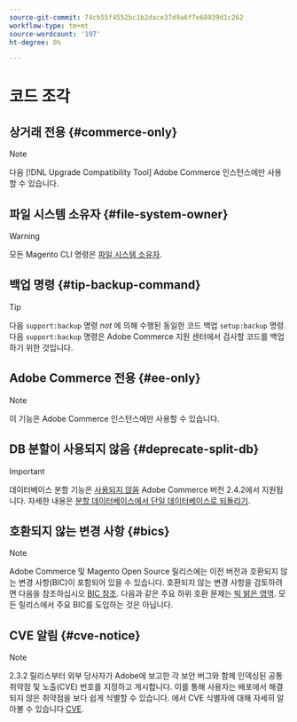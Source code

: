 ```yaml
---
source-git-commit: 74cb55f4552bc1b2dace37d9a6f7e68939d1c262
workflow-type: tm+mt
source-wordcount: '197'
ht-degree: 0%

---
```

# 코드 조각

## 상거래 전용 {#commerce-only}

>[!NOTE]
>
>다음 [!DNL Upgrade Compatibility Tool] Adobe Commerce 인스턴스에만 사용할 수 있습니다.

<!-- Configuration guide snippets -->

## 파일 시스템 소유자 {#file-system-owner}

>[!WARNING]
>
>모든 Magento CLI 명령은 [파일 시스템 소유자](/help/configuration/cli/config-cli.md#prerequisites).

## 백업 명령 {#tip-backup-command}

>[!TIP]
>
>다음 `support:backup` 명령 _not_ 에 의해 수행된 동일한 코드 백업 `setup:backup` 명령. 다음 `support:backup` 명령은 Adobe Commerce 지원 센터에서 검사할 코드를 백업하기 위한 것입니다.

## Adobe Commerce 전용 {#ee-only}

>[!NOTE]
>
>이 기능은 Adobe Commerce 인스턴스에만 사용할 수 있습니다.

## DB 분할이 사용되지 않음 {#deprecate-split-db}

>[!IMPORTANT]
>
>데이터베이스 분할 기능은 [사용되지 않음](https://community.magento.com/t5/Magento-DevBlog/Deprecation-of-Split-Database-in-Magento-Commerce/ba-p/465187?_ga=2.128934671.2024864496.1657558157-1596100530.1657558157) Adobe Commerce 버전 2.4.2에서 지원됩니다. 자세한 내용은 [분할 데이터베이스에서 단일 데이터베이스로 되돌리기](/help/configuration/storage/revert-split-database.md).

<!-- End of Configuration guide snippets -->

## 호환되지 않는 변경 사항 {#bics}

>[!NOTE]
>
>Adobe Commerce 및 Magento Open Source 릴리스에는 이전 버전과 호환되지 않는 변경 사항(BIC)이 포함되어 있을 수 있습니다. 호환되지 않는 변경 사항을 검토하려면 다음을 참조하십시오 [BIC 참조](https://developer.adobe.com/commerce/php/development/backward-incompatible-changes/reference/). 다음과 같은 주요 하위 호환 문제는 [빅 밝은 영역](https://developer.adobe.com/commerce/php/development/backward-incompatible-changes/highlights/). 모든 릴리스에서 주요 BIC를 도입하는 것은 아닙니다.

## CVE 알림 {#cve-notice}

>[!NOTE]
>
>2.3.2 릴리스부터 외부 당사자가 Adobe에 보고한 각 보안 버그와 함께 인덱싱된 공통 취약점 및 노출(CVE) 번호를 지정하고 게시합니다. 이를 통해 사용자는 배포에서 해결되지 않은 취약점을 보다 쉽게 식별할 수 있습니다. 에서 CVE 식별자에 대해 자세히 알아볼 수 있습니다 [CVE](https://cve.mitre.org/).
